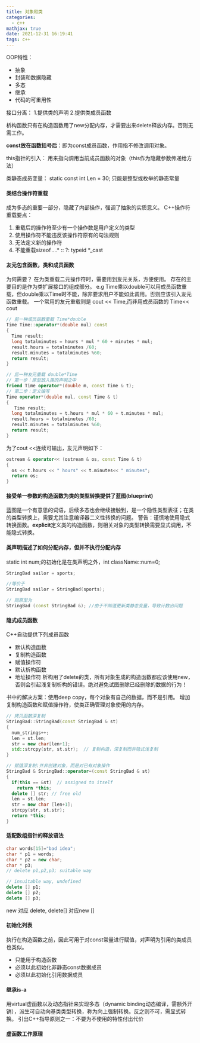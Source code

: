 ```yaml
---
title: 对象和类
categories:
  - c++
mathjax: true
date: 2021-12-31 16:19:41
tags: c++
---
```


OOP特性：
- 抽象
- 封装和数据隐藏
- 多态
- 继承
- 代码的可重用性

接口分离： 1.提供类的声明 2.提供类成员函数

析构函数只有在构造函数用了new分配内存，才需要出来delete释放内存。否则无需工作。

**const放在函数括号后**：即为const成员函数，作用指不修改调用对象。

this指针的引入： 用来指向调用当前成员函数的对象（this作为隐藏参数传递给方法）

类静态成员变量： static const int Len = 30; 只能是整型或枚举的静态常量

#### 类结合操作符重载
成为多态的重要一部分，隐藏了内部操作，强调了抽象的实质意义。
C++操作符重载要点：
1. 重载后的操作符至少有一个操作数是用户定义的类型
2. 使用操作符不能违反该操作符原有的句法规则
3. 无法定义新的操作符
4. 不能重载sizeof . .* :: ?: typeid *_cast

#### 友元包含函数，类和成员函数

为何需要？  在为类重载二元操作符时，需要用到友元关系，方便使用。
存在的主要目的是作为类扩展接口的组成部分。
e.g Time乘以double可以用成员函数重载，但double乘以Time时不能，除非要求用户不能如此调用。否则应该引入友元函数重载。
一个常用的友元重载则是  cout << Time,而非用成员函数的 Time<< cout
``` cpp
// 前一种成员函数重载 Time*double
Time Time::operator*(double mul) const
{
  Time result;
  long totalminutes = hours * mul * 60 + minutes * mul;
  result.hours = totalminutes /60;
  result.minutes = totalminutes %60;
  return result;
}

// 后一种友元重载 double*Time
// 第一步：原型放入类的声明之中
friend Time operator*(double m, const Time & t);
// 第二步：定义编写
Time operator*(double mul, const Time & t)
{
   Time result;
  long totalminutes = t.hours * mul * 60 + t.minutes * mul;
  result.hours = totalminutes /60;
  result.minutes = totalminutes %60;
  return result;
}
```

为了cout <<连续可输出，友元声明如下：
``` cpp
ostream & operator<< (ostream & os, const Time & t)
{
  os << t.hours << " hours" << t.minutes<< " minutes";
  return os;
}
```

#### 接受单一参数的构造函数为类的类型转换提供了蓝图(blueprint)
蓝图是一个有意思的词语，后续多态也会继续接触到，是一个隐性类型表征；在类的类型转换上，需要尤其注意编译器二义性转换的问题。
警告：谨慎地使用隐式转换函数。**explicit**定义类的构造函数，则相关对象的类型转换需要显式调用，不能隐式转换。

#### 类声明描述了如何分配内存，但并不执行分配内存
static int num;的初始化是在类声明之外，int className::num=0;

``` cpp
StringBad sailor = sports;

//等价于
StringBad sailor = StringBad(sports);

// 则原型为
StringBad (const StringBad &); //由于不知道更新类静态变量，导致计数出问题
```

#### 隐式成员函数
C++自动提供下列成员函数
- 默认构造函数
- 复制构造函数
- 赋值操作符
- 默认析构函数
- 地址操作符
析构用了delete的类，所有对象生成的构造函数都应该使用new，否则会引起浅复制析构的错误。绝对避免试图删除已经删除的数据的行为！

书中的解决方案：使用deep copy，每个对象有自己的数据，而不是引用。
增加复制构造函数和赋值操作符，使类正确管理对象使用的内存。
``` cpp
// 拷贝函数深复制
StringBad::StringBad(const StringBad & st)
{
  num_strings++;
  len = st.len;
  str = new char[len+1];
  std::strcpy(str, st.str);  // 复制构造，深复制而非隐式浅复制
}

// 赋值深复制:并非创建对象，而是对已有对象操作
StringBad & StringBad::operator=(const StringBad & st)
{
  if(this == &st)  // assigned to itself
    return *this;
  delete [] str; // free old
  len = st.len;
  str = new char [len+1];
  strcpy(str, st.str);
  return *this;
}
```
#### 适配数组指针的释放语法
``` cpp
char words[15]="bad idea";
char * p1 = words;
char * p2 = new char;
char * p3;
// delete p1,p2,p3; suitable way

// insuitable way, undefined
delete [] p1;
delete [] p2;
delete [] p3;

```
new 对应 delete, delete[] 对应new []


#### 初始化列表
执行在构造函数之前，因此可用于对const常量进行赋值，对声明为引用的类成员也类似。
- 只能用于构造函数
- 必须以此初始化非静态const数据成员
- 必须以此初始化引用数据成员


#### 继承is-a
用virtual虚函数以及动态指针来实现多态（dynamic binding动态编译，需额外开销），派生可自动向基类类型转换，称为向上强制转换。反之则不可，需显式转换。
引出C++指导原则之一：不要为不使用的特性付出代价

#### 虚函数工作原理

